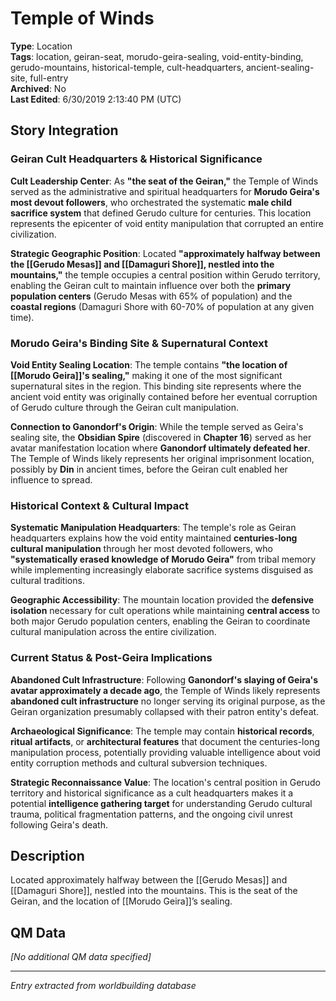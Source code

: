 # Temple of Winds

**Type**: Location  
**Tags**: location, geiran-seat, morudo-geira-sealing, void-entity-binding, gerudo-mountains, historical-temple, cult-headquarters, ancient-sealing-site, full-entry  
**Archived**: No  
**Last Edited**: 6/30/2019 2:13:40 PM (UTC)

## Story Integration

### Geiran Cult Headquarters & Historical Significance
**Cult Leadership Center**: As **"the seat of the Geiran,"** the Temple of Winds served as the administrative and spiritual headquarters for **Morudo Geira's most devout followers**, who orchestrated the systematic **male child sacrifice system** that defined Gerudo culture for centuries. This location represents the epicenter of void entity manipulation that corrupted an entire civilization.

**Strategic Geographic Position**: Located **"approximately halfway between the [[Gerudo Mesas]] and [[Damaguri Shore]], nestled into the mountains,"** the temple occupies a central position within Gerudo territory, enabling the Geiran cult to maintain influence over both the **primary population centers** (Gerudo Mesas with 65% of population) and the **coastal regions** (Damaguri Shore with 60-70% of population at any given time).

### Morudo Geira's Binding Site & Supernatural Context
**Void Entity Sealing Location**: The temple contains **"the location of [[Morudo Geira]]'s sealing,"** making it one of the most significant supernatural sites in the region. This binding site represents where the ancient void entity was originally contained before her eventual corruption of Gerudo culture through the Geiran cult manipulation.

**Connection to Ganondorf's Origin**: While the temple served as Geira's sealing site, the **Obsidian Spire** (discovered in **Chapter 16**) served as her avatar manifestation location where **Ganondorf ultimately defeated her**. The Temple of Winds likely represents her original imprisonment location, possibly by **Din** in ancient times, before the Geiran cult enabled her influence to spread.

### Historical Context & Cultural Impact
**Systematic Manipulation Headquarters**: The temple's role as Geiran headquarters explains how the void entity maintained **centuries-long cultural manipulation** through her most devoted followers, who **"systematically erased knowledge of Morudo Geira"** from tribal memory while implementing increasingly elaborate sacrifice systems disguised as cultural traditions.

**Geographic Accessibility**: The mountain location provided the **defensive isolation** necessary for cult operations while maintaining **central access** to both major Gerudo population centers, enabling the Geiran to coordinate cultural manipulation across the entire civilization.

### Current Status & Post-Geira Implications
**Abandoned Cult Infrastructure**: Following **Ganondorf's slaying of Geira's avatar approximately a decade ago**, the Temple of Winds likely represents **abandoned cult infrastructure** no longer serving its original purpose, as the Geiran organization presumably collapsed with their patron entity's defeat.

**Archaeological Significance**: The temple may contain **historical records**, **ritual artifacts**, or **architectural features** that document the centuries-long manipulation process, potentially providing valuable intelligence about void entity corruption methods and cultural subversion techniques.

**Strategic Reconnaissance Value**: The location's central position in Gerudo territory and historical significance as a cult headquarters makes it a potential **intelligence gathering target** for understanding Gerudo cultural trauma, political fragmentation patterns, and the ongoing civil unrest following Geira's death.

## Description
Located approximately halfway between the [[Gerudo Mesas]] and [[Damaguri Shore]], nestled into the mountains. This is the seat of the Geiran, and the location of [[Morudo Geira]]’s sealing.

## QM Data
*[No additional QM data specified]*

---
*Entry extracted from worldbuilding database*

